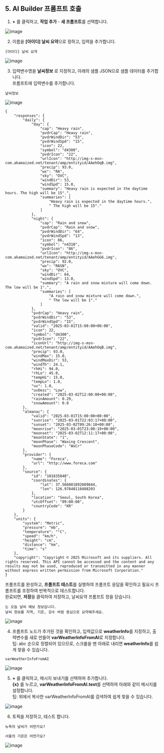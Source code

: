 ## 5. AI Builder 프롬프트 호출

  1. **+** 를 클릭하고, **작업 추가** - **새 프롬프트**를 선택합니다.

  ![image](https://github.com/user-attachments/assets/6eaf912c-d7cf-4ee0-9377-c97e1271dabc)

  2. 이름을 **[아이디] 날씨 요약**으로 정하고, 입력을 추가합니다.
  ```
  [아이디] 날씨 요약
  ```

  ![image](https://github.com/user-attachments/assets/ad604efc-fb14-4b6a-bc52-fba8aa028286)


  3. 입력변수명을 **날씨정보** 로 지정하고, 아래의 샘플 JSON으로 샘플 데이터를 추가합니다. </br>
  프롬프트에 입력변수를 추가합니다.
  ```
  날씨정보
  ```

  ![image](https://github.com/user-attachments/assets/f9251a7f-0ee6-46d4-ba27-f19f6d1021e6)

    {
        "responses": {
            "daily": {
                "day": {
                    "cap": "Heavy rain",
                    "pvdrCap": "Heavy rain",
                    "pvdrWindDir": "53",
                    "pvdrWindSpd": "15",
                    "icon": 22,
                    "symbol": "d4300",
                    "pvdrIcon": "22",
                    "urlIcon": "http://img-s-msn-com.akamaized.net/tenant/amp/entityid/AAehOqB.img",
                    "precip": 93.0,
                    "wx": "RA",
                    "sky": "OVC",
                    "windDir": 53,
                    "windSpd": 15.0,
                    "summary": "Heavy rain is expected in the daytime hours. The high will be 15°.",
                    "summaries": [
                        "Heavy rain is expected in the daytime hours.",
                        " The high will be 15°."
                    ]
                },
                "night": {
                    "cap": "Rain and snow",
                    "pvdrCap": "Rain and snow",
                    "pvdrWindDir": "64",
                    "pvdrWindSpd": "13",
                    "icon": 86,
                    "symbol": "n4310",
                    "pvdrIcon": "86",
                    "urlIcon": "http://img-s-msn-com.akamaized.net/tenant/amp/entityid/AAehGG6.img",
                    "precip": 92.0,
                    "wx": "RASN",
                    "sky": "OVC",
                    "windDir": 64,
                    "windSpd": 13.0,
                    "summary": "A rain and snow mixture will come down. The low will be 1°.",
                    "summaries": [
                        "A rain and snow mixture will come down.",
                        " The low will be 1°."
                    ]
                },
                "pvdrCap": "Heavy rain",
                "pvdrWindDir": "53",
                "pvdrWindSpd": "15",
                "valid": "2025-03-01T15:00:00+00:00",
                "icon": 22,
                "symbol": "d4300",
                "pvdrIcon": "22",
                "iconUrl": "http://img-s-msn-com.akamaized.net/tenant/amp/entityid/AAehOqB.img",
                "precip": 93.0,
                "windMax": 15.0,
                "windMaxDir": 53,
                "windTh": 24.1,
                "rhHi": 94.0,
                "rhLo": 45.0,
                "tempHi": 15.0,
                "tempLo": 1.0,
                "uv": 1.0,
                "uvDesc": "Low",
                "created": "2025-03-02T12:00:00+00:00",
                "rainAmount": 0.29,
                "snowAmount": 0.0
            },
            "almanac": {
                "valid": "2025-03-01T15:00:00+00:00",
                "sunrise": "2025-03-01T22:03:17+00:00",
                "sunset": "2025-03-02T09:26:10+00:00",
                "moonrise": "2025-03-01T23:08:19+00:00",
                "moonset": "2025-03-02T12:11:17+00:00",
                "moonState": "1",
                "moonPhase": "Waxing Crescent",
                "moonPhaseCode": "WxCr"
            },
            "provider": {
                "name": "Foreca",
                "url": "http://www.foreca.com"
            },
            "source": {
                "id": "101835848",
                "coordinates": {
                    "lat": 37.566001892089844,
                    "lon": 126.97840118408203
                },
                "location": "Seoul, South Korea",
                "utcOffset": "09:00:00",
                "countryCode": "KR"
            }
        },
        "units": {
            "system": "Metric",
            "pressure": "mb",
            "temperature": "°C",
            "speed": "km/h",
            "height": "cm",
            "distance": "km",
            "time": "s"
        },
        "copyright": "Copyright © 2025 Microsoft and its suppliers. All rights reserved. This API cannot be accessed and the content and any results may not be used, reproduced or transmitted in any manner without express written permission from Microsoft Corporation."
    }
  프롬프트를 완성하고, **프롬프트 테스트**를 실행하여 프롬프트 응답을 확인하고 필요시 프롬프트를 조정하여 반복적으로 테스트합니다.</br>
  완료되면, **저장**을 클릭하여 저장하고, 날씨요약 프롬프트 창을 닫습니다.
    
    는 오늘 날씨 예보 정보입니다.
    날씨 정보를 지역, 기온, 강수 바람 중심으로 요약해주세요. 

  ![image](https://github.com/user-attachments/assets/fc424f79-457c-4676-a948-81bc28bb8c9c)

  4. 프롬프트 노드가 추가된 것을 확인하고, 입력값으로 **weatherInfo**를 지정하고, 출력변수를 새로 만들어 **varWeatherInfoFromAI**로 지정합니다. </br>
  팁: abc 순으로 정렬되어 있으므로, 스크롤을 맨 아래로 내리면 **weatherInfo**를 쉽게 찾을 수 있습니다.
  ```
  varWeatherInfoFromAI
  ```

  ![image](https://github.com/user-attachments/assets/b79a95d1-fdb2-4258-98ab-f16d22e41fb3)

    
  5. **+** 를 클릭하고, 메시지 보내기를 선택하여 추가합니다. </br>
    **{x}** 를 누르고, **varWeatherInfoFromAI.text**를 선택하여 아래와 같이 메시지를 설정합니다.</br>
    팁: 위에서 복사한 varWeatherInfoFromAI를 검색하여 쉽게 찾을 수 있습니다.

  ![image](https://github.com/user-attachments/assets/98064267-284e-4bd3-b8ee-106263280ab1)


  6. 토픽을 저장하고, 테스트 합니다.

  ```
  뉴욕의 날씨가 어떤가요?
  ```
  ```
  서울의 기온은 어떤가요?
  ```
    
  ![image](https://github.com/user-attachments/assets/c1dfaca9-5426-4a78-a3e2-6dd9e708f76b)



   
